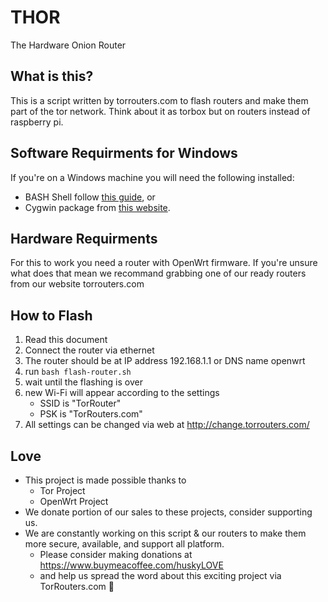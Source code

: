# THOR
The Hardware Onion Router

## What is this?
This is a script written by torrouters.com to flash routers and make them part of the tor network. Think about it as torbox but on routers instead of raspberry pi.

## Software Requirments for Windows
If you're on a Windows machine you will need the following installed:
* BASH Shell follow [this guide](https://itsfoss.com/install-bash-on-windows/), or
* Cygwin package from [this website](https://www.cygwin.com/).

## Hardware Requirments
For this to work you need a router with OpenWrt firmware. If you're unsure what does that mean we recommand grabbing one of our ready routers from our website torrouters.com

## How to Flash
1. Read this document
2. Connect the router via ethernet
3. The router should be at IP address 192.168.1.1 or DNS name openwrt
4. run `bash flash-router.sh`
5. wait until the flashing is over
6. new Wi-Fi will appear according to the settings
    * SSID is "TorRouter"
    * PSK is "TorRouters.com"
9. All settings can be changed via web at http://change.torrouters.com/

## Love
* This project is made possible thanks to 
  * Tor Project
  * OpenWrt Project
* We donate portion of our sales to these projects, consider supporting us.
* We are constantly working on this script & our routers to make them more secure, available, and support all platform. 
  * Please consider making donations at https://www.buymeacoffee.com/huskyLOVE
  * and help us spread the word about this exciting project via TorRouters.com 💜
